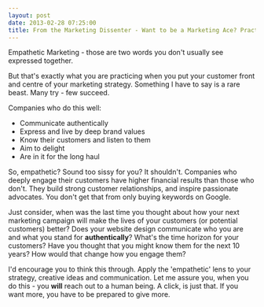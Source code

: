 ```yaml
---
layout: post
date: 2013-02-28 07:25:00
title: From the Marketing Dissenter - Want to be a Marketing Ace? Practice Empathy
---
```

Empathetic Marketing - those are two words you don't usually see expressed together. 

But that's exactly what you are practicing when you put your customer front and centre of your marketing strategy. Something I have to say is a rare beast. Many try - few succeed. 

Companies who do this well: 

- Communicate authentically 
- Express and live by deep brand values
- Know their customers and listen to them
- Aim to delight
- Are in it for the long haul

So, empathetic? Sound too sissy for you? It shouldn't. Companies who deeply engage their customers have higher financial results than those who don't. They build strong customer relationships, and inspire passionate advocates. You don't get that from only buying keywords on Google. 

Just consider, when was the last time you thought about how your next marketing campaign will make the lives of your customers (or potential customers) better? Does your website design communicate who you are and what you stand for **authentically**? What's the time horizon for your customers? Have you thought that you might know them for the next 10 years? How would that change how you engage them?

I'd encourage you to think this through. Apply the 'empathetic' lens to your strategy, creative ideas and communication. Let me assure you, when you do this - you **will** reach out to a human being. A click, is just that. If you want more, you have to be prepared to give more. 